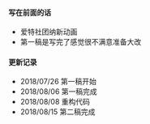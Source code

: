 #### 写在前面的话
- 爱特社团纳新动画
- 第一稿是写完了感觉很不满意准备大改

#### 更新记录
- 2018/07/26 第一稿开始
- 2018/08/06 第一稿完成
- 2018/08/08 重构代码
- 2018/08/15 第二稿完成